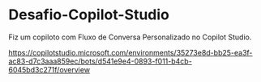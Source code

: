# Desafio-Copilot-Studio

Fiz um copiloto com Fluxo de Conversa Personalizado no Copilot Studio.

https://copilotstudio.microsoft.com/environments/35273e8d-bb25-ea3f-ac83-d7c3aaa859ec/bots/d541e9e4-0893-f011-b4cb-6045bd3c271f/overview
